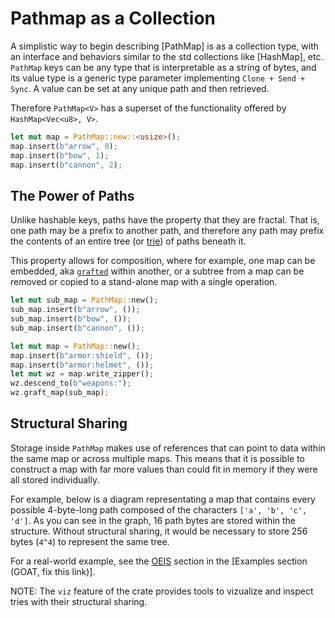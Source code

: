 # Pathmap as a Collection
A simplistic way to begin describing [PathMap] is as a collection type, with an interface and behaviors similar to the std collections like [HashMap], etc.  `PathMap` keys can be any type that is interpretable as a string of bytes, and its value type is a generic type parameter implementing `Clone + Send + Sync`.  A value can be set at any unique path and then retrieved.

Therefore `PathMap<V>` has a superset of the functionality offered by `HashMap<Vec<u8>, V>`.

```rust
let mut map = PathMap::new::<usize>();
map.insert(b"arrow", 0);
map.insert(b"bow", 1);
map.insert(b"cannon", 2);
```

<p align="center">
  <object type="image/svg+xml" data="images/1.00.00_simple.svg" style="width:30%;"></object>
</p>

## The Power of Paths
Unlike hashable keys, paths have the property that they are fractal.  That is, one path may be a prefix to another path, and therefore any path may prefix the contents of an entire tree (or [trie](https://en.wikipedia.org/wiki/Trie)) of paths beneath it.

This property allows for composition, where for example, one map can be embedded, aka [`grafted`](ZipperWriting::graft) within another, or a subtree from a map can be removed or copied to a stand-alone map with a single operation.

```rust
let mut sub_map = PathMap::new();
sub_map.insert(b"arrow", ());
sub_map.insert(b"bow", ());
sub_map.insert(b"cannon", ());

let mut map = PathMap::new();
map.insert(b"armor:shield", ());
map.insert(b"armor:helmet", ());
let mut wz = map.write_zipper();
wz.descend_to(b"weapons:");
wz.graft_map(sub_map);
```

<p align="center">
  <object type="image/svg+xml" data="images/1.00.00_grafting.svg" style="width:40%;"></object>
</p>

<!-- GOAT, move this elsewhere
NOTE: A structure of paths is required to host values, but path structures may exist by themselves in the absence of values.  A path that terminates without any value or downstream children is still a valid path, and is known as a "dangling" path. -->

## Structural Sharing
Storage inside `PathMap` makes use of references that can point to data within the same map or across multiple maps.  This means that it is possible to construct a map with far more values than could fit in memory if they were all stored individually.

For example, below is a diagram representating a map that contains every possible 4-byte-long path composed of the characters `['a', 'b', 'c', 'd']`.  As you can see in the graph, 16 path bytes are stored within the structure.  Without structural sharing, it would be necessary to store 256 bytes (`4^4`) to represent the same tree.

<!-- ![4x4_sharing_pathmap](images/1.00.00_structural_sharing.svg) -->
<p align="center">
  <object type="image/svg+xml" data="images/1.00.00_structural_sharing.svg" style="width:50%;"></object>
</p>

For a real-world example, see the [OEIS](https://oeis.org/) section in the [Examples section (GOAT, fix this link)].

NOTE: The `viz` feature of the crate provides tools to vizualize and inspect tries with their structural sharing.